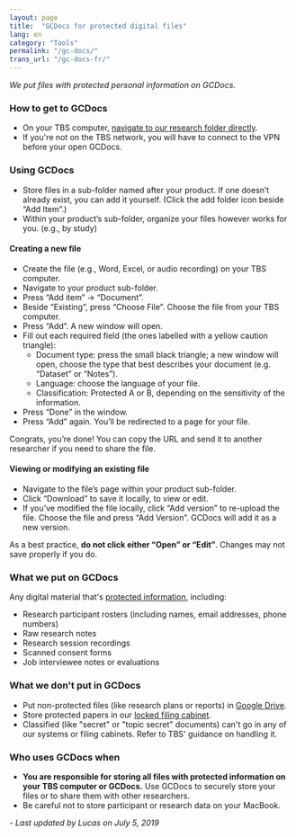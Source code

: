 ```yaml
---
layout: page
title:  "GCDocs for protected digital files"
lang: en
category: "Tools"
permalink: "/gc-docs/"
trans_url: "/gc-docs-fr/"
---
```


*We put files with protected personal information on GCDocs.*

### How to get to GCDocs
- On your TBS computer, [navigate to our research folder directly](https://gcdocsp.tbssct.local/gcdocs/llisapi.dll?func=ll&objId=34800438&objAction=browse).
- If you're not on the TBS network, you will have to connect to the VPN before your open GCDocs.

### Using GCDocs
- Store files in a sub-folder named after your product. If one doesn’t already exist, you can add it yourself. (Click the add folder icon beside “Add Item”.)
- Within your product’s sub-folder, organize your files however works for you. (e.g., by study)

#### Creating a new file

- Create the file (e.g., Word, Excel, or audio recording) on your TBS computer.
- Navigate to your product sub-folder.
- Press “Add item” → “Document”.
- Beside “Existing”, press “Choose File”. Choose the file from your TBS computer.
- Press “Add”. A new window will open.
- Fill out each required field (the ones labelled with a yellow caution triangle):
    - Document type: press the small black triangle; a new window will open, choose the type that best describes your document (e.g. “Dataset” or “Notes”).
    - Language: choose the language of your file.
    - Classification: Protected A or B, depending on the sensitivity of the information.
- Press “Done” in the window.
- Press “Add” again. You’ll be redirected to a page for your file.

Congrats, you’re done! You can copy the URL and send it to another researcher if you need to share the file.

#### Viewing or modifying an existing file

- Navigate to the file’s page within your product sub-folder.
- Click “Download” to save it locally, to view or edit.
- If you’ve modified the file locally, click “Add version” to re-upload the file. Choose the file and press “Add Version”. GCDocs will add it as a new version.

As a best practice, **do not click either “Open” or “Edit”**. Changes may not save properly if you do.

### What we put on GCDocs
Any digital material that's [protected information]({{site.baseurl}}/privacy), including:
- Research participant rosters (including names, email addresses, phone numbers)
- Raw research notes
- Research session recordings
- Scanned consent forms
- Job interviewee notes or evaluations

### What we don't put in GCDocs
- Put non-protected files (like research plans or reports) in [Google Drive]({{site.baseurl}}/google-drive).
- Store protected papers in our [locked filing cabinet]({{site.baseurl}}/protected-files).
- Classified (like "secret" or "topic secret" documents) can't go in any of our systems or filing cabinets. Refer to TBS' guidance on handling it.

### Who uses GCDocs when
- **You are responsible for storing all files with protected information on your TBS computer or GCDocs.** Use GCDocs to securely store your files or to share them with other researchers.
- Be careful not to store participant or research data on your MacBook.

_- Last updated by Lucas on July 5, 2019_

